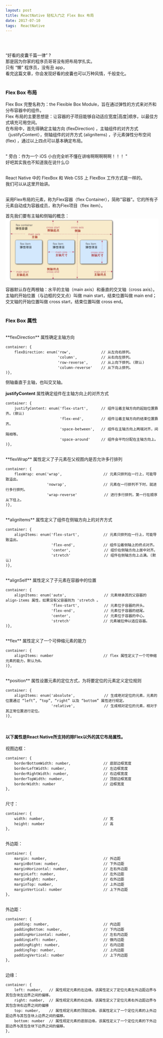 ```yaml
---
layout: post
title: ReactNative 轻松入门之 Flex Box 布局
date: 2017-07-10
tags:  ReactNative   
---
```


<br><br>

“好看的皮囊千篇一律” ?<br>
那是因为你家的程序员哥哥没有把布局学扎实。<br>
只有 “懒” 程序员，没有丑 app，<br>
看完这篇文章，你会发现好看的皮囊也可以万种风情，千般变化。
<br><br>

### Flex Box 布局

Flex Box 完整名称为：the Flexible Box Module，旨在通过弹性的方式来对齐和分布容器中的组件。<br>
Flex 布局的主要思想是：让容器的子项目能够自动适应宽度|高度|顺序，以最佳方式填充可用空间。<br>
在布局中，首先得确定主轴方向 (flexDirection) ，主轴组件的对齐方式（justifyContent），侧轴组件的对齐方式 (alignItems) ，子元素弹性分布空间 (flex) ，通过以上四点可以基本确定布局。
<br><br>

" 旁白：作为一个 iOS 小白完全听不懂在讲啥啊啊啊啊啊！！！ "<br>
好吧其实我也不知道我在说什么😑
<br><br>

React Native 中的 FlexBox 和 Web CSS 上 FlexBox 工作方式是一样的。<br>
我们可以从这里开始讲。<br><br>

采用Flex布局的元素，称为Flex容器（flex Container），简称"容器"。它的所有子元素自动成为容器成员，称为Flex项目（flex item）。

首先我们要有主轴和侧轴的概念：
![xxx](/images/posts/jekyll/2017-07-20-ReactNative_FlexBox-01.jpg)<br>

容器默认存在两根轴：水平的主轴（main axis）和垂直的交叉轴（cross axis）。主轴的开始位置（与边框的交叉点）叫做 main start，结束位置叫做 main end；交叉轴的开始位置叫做 cross start，结束位置叫做 cross end。<br><br>

### Flex Box 属性

<br>
**flexDirection** 属性确定主轴方向

```
container: {
    flexDirection: enum('row',              // 从左向右排列。
                        'column',           // 从右向左排列。
                        'row-reverse',      // 从上向下排列。(默认)
                        'column-reverse'    // 从下向上排列。
)},
```
侧轴垂直于主轴，也叫交叉轴。
<br><br>
**justifyContent** 属性确定组件在主轴方向上的对齐方式

```
container: {
    justifyContent: enum('flex-start',      // 组件沿着主轴方向的起始位置靠齐。(默认)
                         'flex-end',        // 组件沿着主轴方向的结束位置靠齐。
                         'space-between',   // 组件在主轴方向上两端对齐，间隔相等。
                         'space-around'     // 组件会平均分配在主轴方向上。
)},
```
<br>
**flexWrap** 属性定义了子元素在父视图内是否允许多行排列

```
container: {
    flexWrap: enum('wrap',                   // 元素只排列在一行上，可能导致溢出。
                   'nowrap',                 // 元素在一行排列不下时，就进行多行排列。
                   'wrap-reverse'  　　       // 进行多行排列，第一行在顺序从下往上。
)},
```
<br>
**alignItems** 属性定义了组件在侧轴方向上的对齐方式

```
container: {
    alignItems: enum('flex-start',           // 元素只排列在一行上，可能导致溢出。
                     'flex-end',             // 组件沿着侧轴上的终点对齐。
                     'center',  　　          // 组价在侧轴方向上居中对齐。                     
                     'stretch'  　　          // 组件在侧轴方向上占满。(默认)
)},
```
<br>
**alignSelf** 属性定义了子元素在容器中的位置

```
container: {
    alignItems: enum('auto',  　　            // 元素继承其的父容器的 align-items 属性，如果没有父容器则为 'stretch 。
                     'flex-start',  　　      // 元素位于容器的开头。
                     'flex-end',  　　        // 元素位于容器的结尾。
                     'center',  　　          // 元素位于容器的中心。 
                     'stretch'               // 元素被拉伸以适应容器。                    
)},
```
<br>
**flex** 属性定义了一个可伸缩元素的能力

```
container: {
    alignItems: number                       // flex 属性定义了一个可伸缩元素的能力，默认为0。                    
)},
```
<br>
**position** 属性设置元素的定位方式，为将要定位的元素定义定位规则

```
container: {
    alignItems: enum('absolute',  　　        // 生成绝对定位的元素，元素的位置通过 “left”, “top”, “right” 以及 “bottom” 属性进行规定。
                     'relative',  　　        // 生成相对定位的元素，相对于其正常位置进行定位。        
)},
```
<br>

#### 以下属性是React Native所支持的除Flex以外的其它布局属性。

视图边框：

```
container: {
    borderBottomWidth: number,               // 底部边框宽度
    borderLeftWidth: number,                 // 左边框宽度
    borderRightWidth: number,                // 右边框宽度
    borderTopWidth: number,                  // 顶部边框宽度
    borderWidth: number                      // 边框宽度
},
```
<br>
尺寸：

```
container: {
    width: number,                           // 宽 
    height: number                           // 高
},
```
<br>
外边距：

```
container: {
    margin: number,                          // 外边距
    marginBottom: number,                    // 下外边距
    marginHorizontal: number,                // 左右外边距
    marginLeft: number,                      // 左外边距
    marginRight: number,                     // 右外边距
    marginTop: number,                       // 上外边距
    marginVertical: number                   // 上下外边距
},
```
<br>
外边距：

```
container: {
    padding: number,                         // 内边距
    paddingBottom: number,                   // 下内边距
    paddingHorizontal: number,               // 左右内边距
    paddingLeft: number,                     // 做内边距
    paddingRight: number,                    // 右内边距
    paddingTop: number,                      // 上内边距
    paddingVertical: number                  // 上下内边距
},
```
<br>
边缘：

```
container: {
    left: number,   // 属性规定元素的左边缘。该属性定义了定位元素左外边距边界与其包含块左边界之间的偏移。
    right: number,  // 属性规定元素的右边缘。该属性定义了定位元素右外边距边界与其包含块右边界之间的偏移
    top: number,    // 属性规定元素的顶部边缘。该属性定义了一个定位元素的上外边距边界与其包含块上边界之间的偏移。
    bottom: number  // 属性规定元素的底部边缘。该属性定义了一个定位元素的下外边距边界与其包含块下边界之间的偏移。
},
```
<br>


